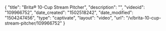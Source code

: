 {
    "title": "Brita&reg; 10-Cup Stream Pitcher",
    "description": "",
    "videoid": "109966752",
    "date_created": "1502518242",
    "date_modified": "1504247456",
    "type": "captivate",
    "layout": "video",
    "url": "\/v\/brita-10-cup-stream-pitcher\/109966752"
}